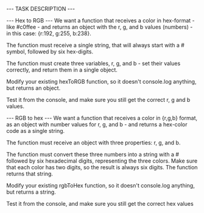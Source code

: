 --- TASK DESCRIPTION ---

--- Hex to RGB ---
We want a function that receives a color in hex-format - like #c0ffee - and returns an object with the r, g, and b values (numbers) - in this case: {r:192, g:255, b:238}.

The function must receive a single string, that will always start with a # symbol, followed by six hex-digits.

The function must create three variables, r, g, and b - set their values correctly, and return them in a single object.

Modify your existing hexToRGB function, so it doesn't console.log anything, but returns an object.

Test it from the console, and make sure you still get the correct r, g and b values.

--- RGB to hex ---
We want a function that receives a color in {r,g,b} format, as an object with number values for r, g, and b - and returns a hex-color code as a single string.

The function must receive an object with three properties: r, g, and b.

The function must convert these three numbers into a string with a # followed by six hexadecimal digits, representing the three colors. Make sure that each color has two digits, so the result is always six digits. The function returns that string.

Modify your existing rgbToHex function, so it doesn't console.log anything, but returns a string.

Test it from the console, and make sure you still get the correct hex values
